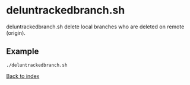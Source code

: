 deluntrackedbranch.sh
=====================

deluntrackedbranch.sh delete local branches who are deleted on remote (origin).

Example
-------
```
./deluntrackedbranch.sh
```

[Back to index](../README.md)